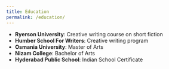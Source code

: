 ```yaml
---
title: Education
permalink: /education/
---
```


- **Ryerson University**: Creative writing course on short fiction  
- **Humber School For Writers**: Creative writing program  
- **Osmania University**: Master of Arts  
- **Nizam College**: Bachelor of Arts  
- **Hyderabad Public School**: Indian School Certificate  